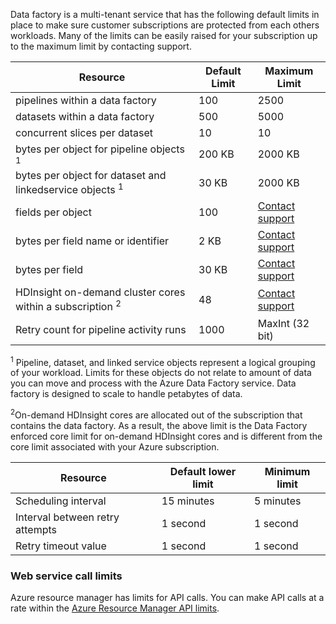 Data factory is a multi-tenant service that has the following default limits in place to make sure customer subscriptions are protected from each others workloads. Many of the limits can be easily raised for your subscription up to the maximum limit by contacting support. 

**Resource** | **Default Limit** | **Maximum Limit**
-------- | ------------- | -------------
pipelines within a data factory | 100 | 2500
datasets within a data factory | 500 | 5000
concurrent slices per dataset | 10 | 10
bytes per object for pipeline objects <sup>1</sup> | 200 KB | 2000 KB
bytes per object for dataset and linkedservice objects <sup>1</sup> | 30 KB | 2000 KB
fields per object | 100 | [Contact support](http://azure.microsoft.com/blog/2014/06/04/azure-limits-quotas-increase-requests/)
bytes per field name or identifier | 2 KB | [Contact support](http://azure.microsoft.com/blog/2014/06/04/azure-limits-quotas-increase-requests/)
bytes per field | 30 KB | [Contact support](http://azure.microsoft.com/blog/2014/06/04/azure-limits-quotas-increase-requests/)
HDInsight on-demand cluster cores within a subscription <sup>2</sup> | 48 | [Contact support](http://azure.microsoft.com/blog/2014/06/04/azure-limits-quotas-increase-requests/)
Retry count for pipeline activity runs | 1000 | MaxInt (32 bit)

<sup>1</sup> Pipeline, dataset, and linked service objects represent a logical grouping of your workload. Limits for these objects do not relate to amount of data you can move and process with the Azure Data Factory service. Data factory is designed to scale to handle petabytes of data.

<sup>2</sup>On-demand HDInsight cores are allocated out of the subscription that contains the data factory. As a result, the above limit is the Data Factory enforced core limit for on-demand HDInsight cores and is different from the core limit associated with your Azure subscription.


**Resource** | **Default lower limit** | **Minimum limit**
-------- | ------------------- | -------------
Scheduling interval | 15 minutes | <!-- deleted by customization 15 --><!-- keep by customization: begin --> 5 <!-- keep by customization: end --> minutes
Interval between retry attempts | 1 second | 1 second
Retry timeout value | 1 second | 1 second


### Web service call limits

Azure resource manager has limits for API calls. You can make API calls at a rate within the [Azure Resource Manager API limits](/documentation/articles/azure-subscription-service-limits#resource-group-limits). 



